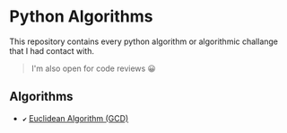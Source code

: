 # Python Algorithms

This repository contains every python algorithm or algorithmic challange that I had contact with.

> I'm also open for code reviews 😀

## Algorithms

- `✔` [Euclidean Algorithm (GCD)](Algorithms/euclidean-algorithm/)
